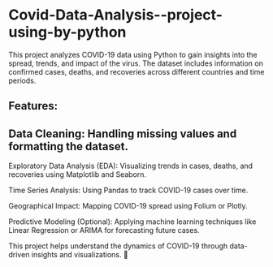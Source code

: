 # Covid-Data-Analysis--project-using-by-python
This project analyzes COVID-19 data using Python to gain insights into the spread, trends, and impact of the virus. The dataset includes information on confirmed cases, deaths, and recoveries across different countries and time periods.



## Features:
## Data Cleaning: Handling missing values and formatting the dataset.

Exploratory Data Analysis (EDA): Visualizing trends in cases, deaths, and recoveries using Matplotlib and Seaborn.

Time Series Analysis: Using Pandas to track COVID-19 cases over time.

Geographical Impact: Mapping COVID-19 spread using Folium or Plotly.

Predictive Modeling (Optional): Applying machine learning techniques like Linear Regression or ARIMA for forecasting future cases.

This project helps understand the dynamics of COVID-19 through data-driven insights and visualizations. 🚀

